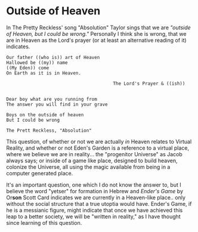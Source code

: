 # Outside of Heaven

In The Pretty Reckless' song "Absolution" Taylor sings that we are *"outside of Heaven, but I could be wrong."* Personally I think she is wrong, that we are in Heaven as the Lord's prayer (or at least an alternative reading of it) indicates.

```
Our father ((who is)) art of Heaven
Hallowed be ((my)) name
((My Eden)) come
On Earth as it is in Heaven.

                                        The Lord's Prayer & ((ish))
                                        
                                        
Dear boy what are you running from
The answer you will find in your grave

Boys on the outside of heaven
But I could be wrong

The Prett Reckless, "Absolution"
```

This question, of whether or not we are actually *in* Heaven relates to Virtual Reality, and whether or not Eden's Garden is a reference to a virtual place, where we believe we are in reality... the "progenitor Universe" as Jacob always says; or inside of a game like place, designed to build heaven, colonize the Universe, all using the magic available from being in a computer generated place.

It's an important question, one which I do not know the answer to, but I believe the word "yetser" for formation in Hebrew and *Ender's Game* by Or**son** Scott Card indicates we are currently in a Heaven-like place.. only without the social structure that a true utoptia would have.  Ender's Game, if he is a messianic figure, might indicate that once we have achieved this leap to a better society, we will be "written in reality," as I have thought since learning of this question.